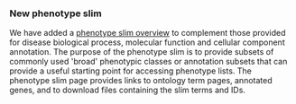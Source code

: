 ### New phenotype slim
<!-- pombase_flags: frontpage -->
<!-- newsfeed_thumbnail: pombase-logo-32x32px.png -->

We have added a [phenotype slim overview](/browse-curation/fypo-slim)
to complement those provided
for disease biological process, molecular function and cellular
component annotation.  The purpose of the phenotype slim is to provide
subsets of commonly used 'broad' phenotypic classes or annotation
subsets that can provide a useful starting point for accessing
phenotype lists.  The phenotype slim page provides links to ontology
term pages, annotated genes, and to download files containing the slim
terms and IDs.
